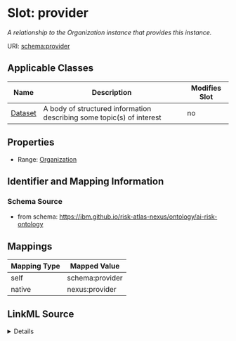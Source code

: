 

# Slot: provider


_A relationship to the Organization instance that provides this instance._





URI: [schema:provider](http://schema.org/provider)



<!-- no inheritance hierarchy -->





## Applicable Classes

| Name | Description | Modifies Slot |
| --- | --- | --- |
| [Dataset](Dataset.md) | A body of structured information describing some topic(s) of interest |  no  |







## Properties

* Range: [Organization](Organization.md)





## Identifier and Mapping Information







### Schema Source


* from schema: https://ibm.github.io/risk-atlas-nexus/ontology/ai-risk-ontology




## Mappings

| Mapping Type | Mapped Value |
| ---  | ---  |
| self | schema:provider |
| native | nexus:provider |




## LinkML Source

<details>
```yaml
name: provider
description: A relationship to the Organization instance that provides this instance.
from_schema: https://ibm.github.io/risk-atlas-nexus/ontology/ai-risk-ontology
rank: 1000
slot_uri: schema:provider
alias: provider
domain_of:
- Dataset
range: Organization

```
</details>
